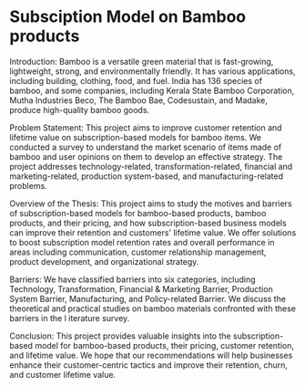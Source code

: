 # Subsciption Model on Bamboo products

Introduction: 
 Bamboo is a versatile green material that is fast-growing, lightweight, strong, and environmentally friendly. It has various applications, 
including building, clothing, food, and fuel. India has 136 species of bamboo, and some companies, including Kerala State Bamboo Corporation, 
Mutha Industries Beco, The Bamboo Bae, Codesustain, and Madake, produce high-quality bamboo goods.

Problem Statement:
 This project aims to improve customer retention and lifetime value on subscription-based models for bamboo items. 
We conducted a survey to understand the market scenario of items made of bamboo and user opinions on them to develop an effective strategy. 
The project addresses technology-related, transformation-related, financial and marketing-related, production system-based, and manufacturing-related 
problems.

Overview of the Thesis:
 This project aims to study the motives and barriers of subscription-based models for bamboo-based products, bamboo products, and their pricing, 
and how subscription-based business models can improve their retention and customers' lifetime value. We offer solutions to boost subscription 
model retention rates and overall performance in areas including communication, customer relationship management, product development, and organizational 
strategy.

Barriers:
 We have classified barriers into six categories, including Technology, Transformation, Financial & Marketing Barrier, Production System Barrier, 
Manufacturing, and Policy-related Barrier. We discuss the theoretical and practical studies on bamboo materials confronted with these barriers in the l
iterature survey.

Conclusion:
 This project provides valuable insights into the subscription-based model for bamboo-based products, their pricing, customer retention, and lifetime value.
We hope that our recommendations will help businesses enhance their customer-centric tactics and improve their retention, churn, and customer lifetime 
value.
